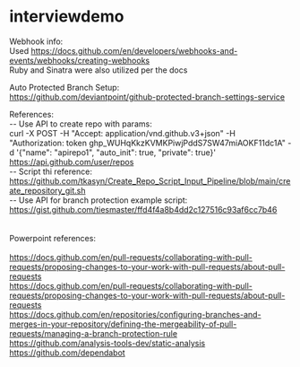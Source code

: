 # interviewdemo
Webhook info: \
Used https://docs.github.com/en/developers/webhooks-and-events/webhooks/creating-webhooks \
Ruby and Sinatra were also utilized per the docs 

Auto Protected Branch Setup: \
https://github.com/deviantpoint/github-protected-branch-settings-service

References: \
-- Use API to create repo with params: \
   curl -X POST -H "Accept: application/vnd.github.v3+json" -H "Authorization: token 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" -d '{"name": "apirepo1", "auto_init": true, "private": true}' https://api.github.com/user/repos \
-- Script thi reference: \
   https://github.com/tkasyn/Create_Repo_Script_Input_Pipeline/blob/main/create_repository_git.sh \
-- Use API for branch protection example script: \
   https://gist.github.com/tiesmaster/ffd4f4a8b4dd2c127516c93af6cc7b46 \
   \
   \
   Powerpoint references: \
   \
   https://docs.github.com/en/pull-requests/collaborating-with-pull-requests/proposing-changes-to-your-work-with-pull-requests/about-pull-requests \
   https://docs.github.com/en/pull-requests/collaborating-with-pull-requests/proposing-changes-to-your-work-with-pull-requests/about-pull-requests \
   https://docs.github.com/en/repositories/configuring-branches-and-merges-in-your-repository/defining-the-mergeability-of-pull-requests/managing-a-branch-protection-rule \
   https://github.com/analysis-tools-dev/static-analysis \
   https://github.com/dependabot
   

